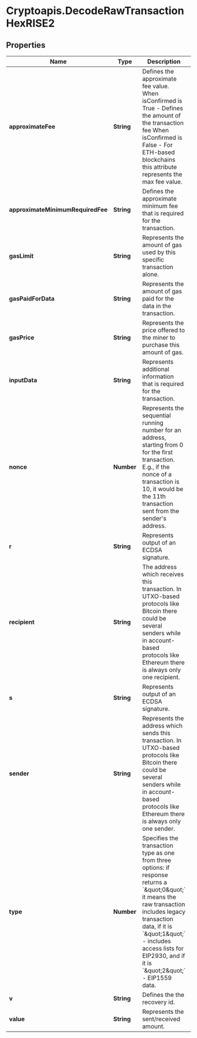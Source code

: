 # Cryptoapis.DecodeRawTransactionHexRISE2

## Properties

Name | Type | Description | Notes
------------ | ------------- | ------------- | -------------
**approximateFee** | **String** | Defines the approximate fee value. When isConfirmed is True - Defines the amount of the transaction fee When isConfirmed is False - For ETH-based blockchains this attribute represents the max fee value. | [optional] 
**approximateMinimumRequiredFee** | **String** | Defines the approximate minimum fee that is required for the transaction. | [optional] 
**gasLimit** | **String** | Represents the amount of gas used by this specific transaction alone. | 
**gasPaidForData** | **String** | Represents the amount of gas paid for the data in the transaction. | [optional] 
**gasPrice** | **String** | Represents the price offered to the miner to purchase this amount of gas. | [optional] 
**inputData** | **String** | Represents additional information that is required for the transaction. | [optional] 
**nonce** | **Number** | Represents the sequential running number for an address, starting from 0 for the first transaction. E.g., if the nonce of a transaction is 10, it would be the 11th transaction sent from the sender&#39;s address. | 
**r** | **String** | Represents output of an ECDSA signature. | [optional] 
**recipient** | **String** | The address which receives this transaction. In UTXO-based protocols like Bitcoin there could be several senders while in account-based protocols like Ethereum there is always only one recipient. | 
**s** | **String** | Represents output of an ECDSA signature. | [optional] 
**sender** | **String** | Represents the address which sends this transaction. In UTXO-based protocols like Bitcoin there could be several senders while in account-based protocols like Ethereum there is always only one sender. | 
**type** | **Number** | Specifies the transaction type as one from three options: if response returns a &#x60;\&quot;0\&quot;&#x60; it means the raw transaction includes legacy transaction data, if it is &#x60;\&quot;1\&quot;&#x60; - includes access lists for EIP2930, and if it is &#x60;\&quot;2\&quot;&#x60; - EIP1559 data. | 
**v** | **String** | Defines the the recovery id. | [optional] 
**value** | **String** | Represents the sent/received amount. | [optional] 


